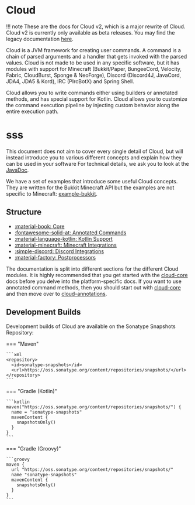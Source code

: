 # Cloud

<!-- prettier-ignore -->
!!! note
    These are the docs for Cloud v2, which is a major rewrite of Cloud. Cloud v2 is currently only available
    as beta releases. You may find the legacy documentation [here](https://github.com/Incendo/cloud/tree/1.9.0-dev/docs).

Cloud is a JVM framework for creating user commands.
A command is a chain of parsed arguments and a handler that gets invoked with the parsed values.
Cloud is not made to be used in any specific software, but it has modules with support for Minecraft
(Bukkit/Paper, BungeeCord, Velocity, Fabric, CloudBurst, Sponge & NeoForge),
Discord (Discord4J, JavaCord, JDA4, JDA5 & Kord), IRC (PIrcBotX) and Spring Shell.

Cloud allows you to write commands either using builders or annotated methods, and has special support for Kotlin.
Cloud allows you to customize the command execution pipeline by injecting custom behavior along the entire
execution path.
# sss
This document does not aim to cover every single detail of Cloud, but will instead introduce you to various different
concepts and explain how they can be used in your software
For technical details, we ask you to look at the [JavaDoc](https://javadocs.dev/cloud.commandframework).

We have a set of examples that introduce some useful Cloud concepts.
They are written for the Bukkit Minecraft API but the examples are not specific to Minecraft:
[example-bukkit](https://github.com/Incendo/cloud-minecraft/tree/master/examples/example-bukkit).

## Structure

- [:material-book: Core](core/index.md)
- [:fontawesome-solid-at: Annotated Commands](annotations/index.md)
- [:material-language-kotlin: Kotlin Support](kotlin/index.md)
- [:material-minecraft: Minecraft Integrations](minecraft/index.md)
- [:simple-discord: Discord Integrations](discord/index.md)
- [:material-factory: Postprocessors](processors/index.md)

</div>

The documentation is split into different sections for the different Cloud modules.
It is highly recommended that you get started with the [cloud-core](./core/index.md) docs before you delve into the
platform-specific docs.
If you want to use annotated command methods, then you should start out with [cloud-core](./core/index.md) and then
move over to [cloud-annotations](./annotations/index.md).

## Development Builds

Development builds of Cloud are available on the Sonatype Snapshots Repository:

<!-- prettier-ignore -->
=== "Maven"

    ```xml
    <repository>
      <id>sonatype-snapshots</id>
      <url>https://oss.sonatype.org/content/repositories/snapshots/</url>
    </repository>
    ```

=== "Gradle (Kotlin)"

    ```kotlin
    maven("https://oss.sonatype.org/content/repositories/snapshots/") {
      name = "sonatype-snapshots"
      mavenContent {
        snapshotsOnly()
      }
    }
    ```

=== "Gradle (Groovy)"

    ```groovy
    maven {
      url "https://oss.sonatype.org/content/repositories/snapshots/"
      name "sonatype-snapshots"
      mavenContent {
        snapshotsOnly()
      }
    }
    ```
